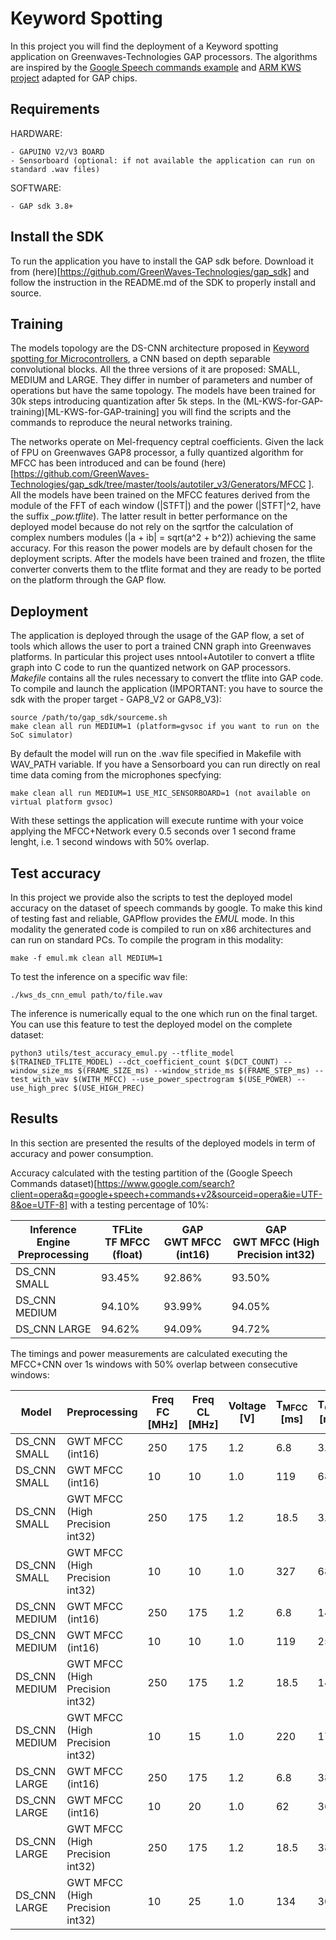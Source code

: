 # Keyword Spotting

In this project you will find the deployment of a Keyword spotting application on Greenwaves-Technologies GAP processors. The algorithms are inspired by the [Google Speech commands example](https://github.com/tensorflow/tensorflow/tree/master/tensorflow/examples/speech_commands) and [ARM KWS project](https://github.com/ARM-software/ML-KWS-for-MCU) adapted for GAP chips.

## Requirements

HARDWARE:
	
	- GAPUINO V2/V3 BOARD
	- Sensorboard (optional: if not available the application can run on standard .wav files)

SOFTWARE:
	
	- GAP sdk 3.8+

## Install the SDK

To run the application you have to install the GAP sdk before. Download it from (here)[https://github.com/GreenWaves-Technologies/gap_sdk] and follow the instruction in the README.md of the SDK to properly install and source.

## Training

The models topology are the DS-CNN architecture proposed in [Keyword spotting for Microcontrollers](https://github.com/ARM-software/ML-KWS-for-MCU), a CNN based on depth separable convolutional blocks. All the three versions of it are proposed: SMALL, MEDIUM and LARGE. They differ in number of parameters and number of operations but have the same topology. The models have been trained for 30k steps introducing quantization after 5k steps. In the (ML-KWS-for-GAP-training)[ML-KWS-for-GAP-training] you will find the scripts and the commands to reproduce the neural networks training.

The networks operate on Mel-frequency ceptral coefficients. Given the lack of FPU on Greenwaves GAP8 processor, a fully quantized algorithm for MFCC has been introduced and can be found (here)[https://github.com/GreenWaves-Technologies/gap_sdk/tree/master/tools/autotiler_v3/Generators/MFCC ]. All the models have been trained on the MFCC features derived from the module of the FFT of each window (|STFT|) and the power (|STFT|^2, have the suffix *_pow.tflite*). The latter result in better performance on the deployed model because do not rely on the sqrtfor the calculation of complex numbers modules (|a + ib| = sqrt(a^2 + b^2)) achieving the same accuracy. For this reason the power models are by default chosen for the deployment scripts. After the models have been trained and frozen, the tflite converter converts them to the tflite format and they are ready to be ported on the platform through the GAP flow.


## Deployment

The application is deployed through the usage of the GAP flow, a set of tools which allows the user to port a trained CNN graph into Greenwaves platforms. In particular this project uses nntool+Autotiler to convert a tflite graph into C code to run the quantized network on GAP processors. _Makefile_ contains all the rules necessary to convert the tflite into GAP code. To compile and launch the application (IMPORTANT: you have to source the sdk with the proper target - GAP8_V2 or GAP8_V3):

	source /path/to/gap_sdk/sourceme.sh
	make clean all run MEDIUM=1 (platform=gvsoc if you want to run on the SoC simulator)

By default the model will run on the .wav file specified in Makefile with WAV_PATH variable. If you have a Sensorboard you can run directly on real time data coming from the microphones specfying:

	make clean all run MEDIUM=1 USE_MIC_SENSORBOARD=1 (not available on virtual platform gvsoc)

With these settings the application will execute runtime with your voice applying the MFCC+Network every 0.5 seconds over 1 second frame lenght, i.e. 1 second windows with 50% overlap.

## Test accuracy

In this project we provide also the scripts to test the deployed model accuracy on the dataset of speech commands by google. To make this kind of testing fast and reliable, GAPflow provides the _EMUL_ mode. In this modality the generated code is compiled to run on x86 architectures and can run on standard PCs. To compile the program in this modality:

	make -f emul.mk clean all MEDIUM=1

To test the inference on a specific wav file:

	./kws_ds_cnn_emul path/to/file.wav

The inference is numerically equal to the one which run on the final target. You can use this feature to test the deployed model on the complete dataset:

	python3 utils/test_accuracy_emul.py --tflite_model $(TRAINED_TFLITE_MODEL) --dct_coefficient_count $(DCT_COUNT) --window_size_ms $(FRAME_SIZE_ms) --window_stride_ms $(FRAME_STEP_ms) --test_with_wav $(WITH_MFCC) --use_power_spectrogram $(USE_POWER) --use_high_prec $(USE_HIGH_PREC)

## Results

In this section are presented the results of the deployed models in term of accuracy and power consumption.

Accuracy calculated with the testing partition of the (Google Speech Commands dataset)[https://www.google.com/search?client=opera&q=google+speech+commands+v2&sourceid=opera&ie=UTF-8&oe=UTF-8] with a testing percentage of 10%:

| Inference Engine <br /> Preprocessing | TFLite <br /> TF MFCC (float) | GAP <br /> GWT MFCC (int16)  | GAP <br /> GWT MFCC (High Precision int32) |
|------------------|-----------------|------------------|---------------------------------|
| DS_CNN SMALL     | 93.45%          | 92.86%           | 93.50%                          |
| DS_CNN MEDIUM    | 94.10%          | 93.99%           | 94.05%                          |
| DS_CNN LARGE     | 94.62%          | 94.09%           | 94.72%                          |

The timings and power measurements are calculated executing the MFCC+CNN over 1s windows with 50% overlap between consecutive windows:


| Model           | Preprocessing                   | Freq FC <br /> [MHz] | Freq CL <br /> [MHz] | Voltage <br /> [V] | T<sub>MFCC</sub> <br /> [ms] | T<sub>CNN</sub> <br /> [ms] | P<sub>MFCC</sub> <br /> [mW] | P<sub>CNN</sub> <br /> [mW] | P<sub>avg</sub> <br /> [mW] | 
|-----------------|---------------------------------|---------|---------|---------|-----------------|----------------|------|------|------|
| DS_CNN SMALL    | GWT MFCC (int16)                | 250     | 175     | 1.2     | 6.8             | 3.76           | 1.14 | 0.80 | 25.8 |
| DS_CNN SMALL    | GWT MFCC (int16)                | 10      | 10      | 1.0     | 119             | 68             | 1.41 | 0.81 | 4.8  |
| DS_CNN SMALL    | GWT MFCC (High Precision int32) | 250     | 175     | 1.2     | 18.5            | 3.76           | 4.33 | 0.80 | 28.4 |
| DS_CNN SMALL    | GWT MFCC (High Precision int32) | 10      | 10      | 1.0     | 327             | 68             | 4.33 | 0.84 | 6.9  |
| DS_CNN MEDIUM   | GWT MFCC (int16)                | 250     | 175     | 1.2     | 6.8             | 14.4           | 1.26 | 3.25 | 27.5 |
| DS_CNN MEDIUM   | GWT MFCC (int16)                | 10      | 10      | 1.0     | 119             | 253            | 1.33 | 3.29 | 6.5  |
| DS_CNN MEDIUM   | GWT MFCC (High Precision int32) | 250     | 175     | 1.2     | 18.5            | 14.4           | 4.31 | 3.33 | 30.2 |
| DS_CNN MEDIUM   | GWT MFCC (High Precision int32) | 10      | 15      | 1.0     | 220             | 176            | 3.69 | 2.89 | 8.3  |
| DS_CNN LARGE    | GWT MFCC (int16)                | 250     | 175     | 1.2     | 6.8             | 38             | 1.26 | 7.9  | 28.2 |
| DS_CNN LARGE    | GWT MFCC (int16)                | 10      | 20      | 1.0     | 62              | 361            | 1.04 | 6.74 | 9.2  |
| DS_CNN LARGE    | GWT MFCC (High Precision int32) | 250     | 175     | 1.2     | 18.5            | 38             | 4.31 | 7.84 | 33.8 |
| DS_CNN LARGE    | GWT MFCC (High Precision int32) | 10      | 25      | 1.0     | 134             | 301            | 3.31 | 6.42 | 11.2 |

